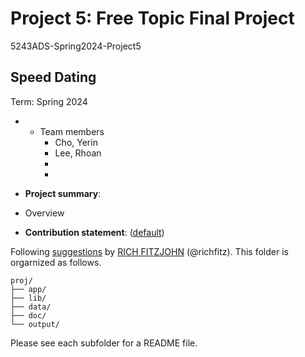 # Project 5: Free Topic Final Project
5243ADS-Spring2024-Project5

## Speed Dating
Term: Spring 2024

+ + Team members
	+ Cho, Yerin
	+ Lee, Rhoan
	+ 
	+ 

+ **Project summary**: 
- Overview




+ **Contribution statement**: ([default](doc/a_note_on_contributions.md)) 


Following [suggestions](http://nicercode.github.io/blog/2013-04-05-projects/) by [RICH FITZJOHN](http://nicercode.github.io/about/#Team) (@richfitz). This folder is orgarnized as follows.

```
proj/
├── app/
├── lib/
├── data/
├── doc/
└── output/
```

Please see each subfolder for a README file.

